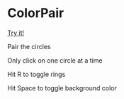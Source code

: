 # ColorPair

[Try it!](https://christernilsson.github.io/ColorPair/index.html)

Pair the circles

Only click on one circle at a time

Hit R to toggle rings

Hit Space to toggle background color
